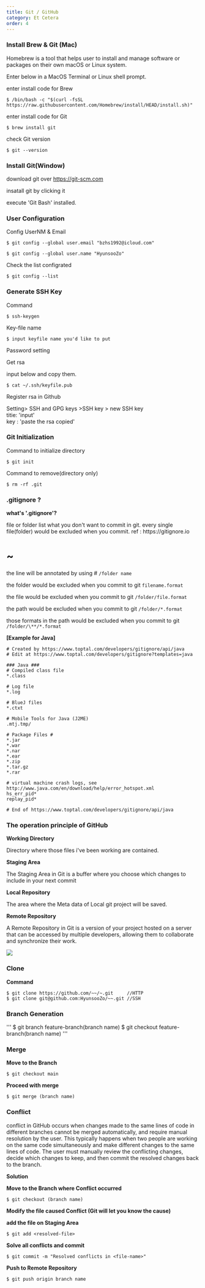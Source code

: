 ```yaml
---
title: Git / GitHub
category: Et Cetera
order: 4
---
```


### Install Brew & Git (Mac) 

<div class="content-box">
Homebrew is a tool that helps user to install and manage software or packages on their own macOS or Linux system.
</div>

Enter below in a MacOS Terminal or Linux shell prompt.


enter install code for Brew

```
$ /bin/bash -c "$(curl -fsSL https://raw.githubusercontent.com/Homebrew/install/HEAD/install.sh)"
```
enter install code for Git

```
$ brew install git
```

check Git version

```
$ git --version
```



### Install Git(Window) 


download git over  https://git-scm.com

insatall git by clicking it

execute 'Git Bash' installed.



### User Configuration


Config UserNM & Email

```
$ git config --global user.email "bzhs1992@icloud.com"
```

```
$ git config --global user.name "HyunsooZo"
```
 Check the list configrated

```
$ git config --list
```



### Generate SSH Key 


Command

```
$ ssh-keygen 
```

Key-file name

```
$ input keyfile name you'd like to put
```

Password setting

Get rsa

input below and copy them. 

```
$ cat ~/.ssh/keyfile.pub
```

Register rsa in Github

Setting> SSH and GPG keys >SSH key > new SSH key<br>
titie: 'input'<br>
key : 'paste the rsa copied'




### Git Initialization



Command to initialize directory

```
$ git init
```
Command to remove(directory only)

```
$ rm -rf .git
```



### .gitignore ?

**what's '.gitignore'?**

<div class="content-box">
file or folder list what you don't want to commit in git. 
every single file(folder) would be excluded when you commit. 
ref : https://gitignore.io
</div>

# ~
the line will be annotated by using #
`/folder name`

the folder would be excluded when you commit to git 
`filename.format`

the file would be excluded when you commit to git 
`/folder/file.format`

the path would be excluded when you commit to git 
`/folder/*.format`

those formats in the path would be excluded when you commit to git 
`/folder/\**/*.format`


**[Example for Java]**
```
# Created by https://www.toptal.com/developers/gitignore/api/java
# Edit at https://www.toptal.com/developers/gitignore?templates=java

### Java ###
# Compiled class file
*.class

# Log file
*.log

# BlueJ files
*.ctxt

# Mobile Tools for Java (J2ME)
.mtj.tmp/

# Package Files #
*.jar
*.war
*.nar
*.ear
*.zip
*.tar.gz
*.rar

# virtual machine crash logs, see http://www.java.com/en/download/help/error_hotspot.xml
hs_err_pid*
replay_pid*

# End of https://www.toptal.com/developers/gitignore/api/java
```


### The operation principle of GitHub


**Working Directory**
<div class="content-box">
Directory where those files i've been working are contained.
</div>

**Staging Area**
<div class="content-box">
The Staging Area in Git is a buffer where you choose which changes to include in your next commit
</div>

**Local Repository**
<div class="content-box">
The area where the Meta data of Local git project will be saved. 
</div>

**Remote Repository**
<div class="content-box">
A Remote Repository in Git is a version of your project hosted on a server that can be accessed by multiple developers, allowing them to collaborate and synchronize their work.
</div>

![](https://ifh.cc/g/mYYMlP.jpg)


### Clone

**Command**
```
$ git clone https://github.com/~~/~.git     //HTTP
$ git clone git@github.com:HyunsooZo/~~.git //SSH
```


### Branch Generation

'''
$ git branch feature-branch(branch name)
$ git checkout feature-branch(branch name)
'''


### Merge

**Move to the Branch**
```
$ git checkout main
```

**Proceed with merge**
```
$ git merge (branch name)
```


### Conflict 

 conflict in GitHub occurs when changes made to the same lines of code in different branches cannot be merged automatically, and require manual resolution by the user. This typically happens when two people are working on the same code simultaneously and make different changes to the same lines of code. The user must manually review the conflicting changes, decide which changes to keep, and then commit the resolved changes back to the branch.


**Solution**



**Move to the Branch where Conflict occurred**

```
$ git checkout (branch name)
```

**Modify the file caused Conflict (Git will let you know the cause)**

**add the file on Staging Area**

```
$ git add <resolved-file>
```

**Solve all conflicts and commit** 

```
$ git commit -m "Resolved conflicts in <file-name>"
```

**Push to Remote Repository**

```
$ git push origin branch name
```
